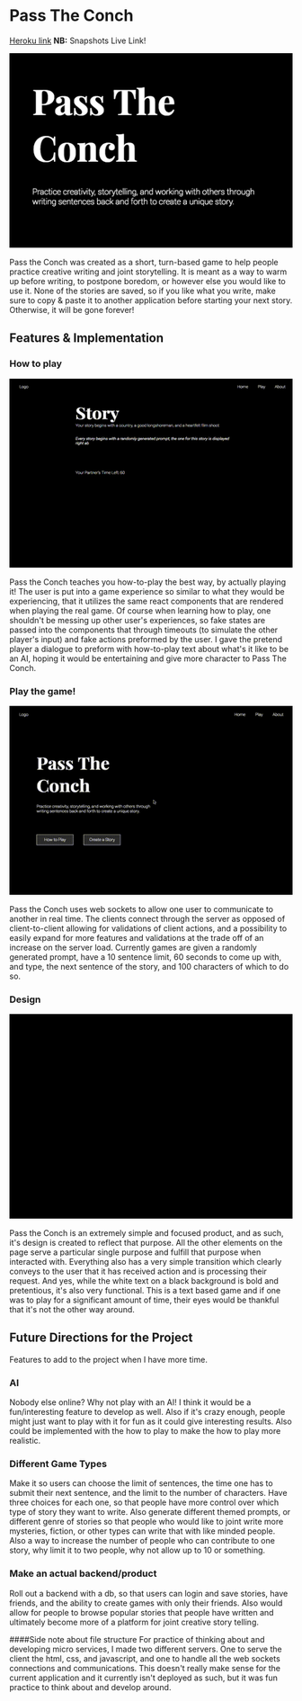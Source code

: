 # Pass The Conch

[Heroku link][heroku] **NB:** Snapshots Live Link!

[heroku]: https://passtheconch.herokuapp.com/

![splash_picture](./docs/PassTheConch.png)


Pass the Conch was created as a short, turn-based game to help people practice creative writing and joint storytelling. It is meant as a way to warm up before writing, to postpone boredom, or however else you would like to use it. None of the stories are saved, so if you like what you write, make sure to copy & paste it to another application before starting your next story. Otherwise, it will be gone forever!


## Features & Implementation


### How to play

![how_to_play](./docs/HowToPlay.gif)

Pass the Conch teaches you how-to-play the best way, by actually playing it! The user is put into a game experience so similar to what they would be experiencing, that it utilizes the same react components that are rendered when playing the real game. Of course when learning how to play, one shouldn't be messing up other user's experiences, so fake states are passed into the components that through timeouts (to simulate the other player's input) and fake actions preformed by the user. I gave the pretend player a dialogue to preform with how-to-play text about what's it like to be an AI, hoping it would be entertaining and give more character to Pass The Conch.

### Play the game!

![playing](./docs/Playing.gif)

Pass the Conch uses web sockets to allow one user to communicate to another in real time. The clients connect through the server as opposed of client-to-client allowing for validations of client actions, and a possibility to easily expand for more features and validations at the trade off of an increase on the server load. Currently games are given a randomly generated prompt, have a 10 sentence limit, 60 seconds to come up with, and type, the next sentence of the story, and 100 characters of which to do so.

### Design

![splash](./docs/Splash.gif)

Pass the Conch is an extremely simple and focused product, and as such, it's design is created to reflect that purpose. All the other elements on the page serve a particular single purpose and fulfill that purpose when interacted with. Everything also has a very simple transition which clearly conveys to the user that it has received action and is processing their request.  And yes, while the white text on a black background is bold and pretentious, it's also very functional. This is a text based game and if one was to play for a significant amount of time, their eyes would be thankful that it's not the other way around.



## Future Directions for the Project
Features to add to the project when I have more time.

### AI
Nobody else online? Why not play with an AI! I think it would be a fun/interesting feature to develop as well. Also if it's crazy enough, people might just want to play with it for fun as it could give interesting results. Also could be implemented with the how to play to make the how to play more realistic.

### Different Game Types
Make it so users can choose the limit of sentences, the time one has to submit their next sentence, and the limit to the number of characters. Have three choices for each one, so that people have more control over which type of story they want to write. Also generate different themed prompts, or different genre of stories so that people who would like to joint write more mysteries, fiction, or other types can write that with like minded people. Also a way to increase the number of people who can contribute to one story, why limit it to two people, why not allow up to 10 or something.

### Make an actual backend/product
Roll out a backend with a db, so that users can login and save stories, have friends, and the ability to create games with only their friends. Also would allow for people to browse popular stories that people have written and ultimately become more of a platform for joint creative story telling.


####Side note about file structure
For practice of thinking about and developing micro services, I made two different servers. One to serve the client the html, css, and javascript, and one to handle all the web sockets connections and communications. This doesn't really make sense for the current application and it currently isn't deployed as such, but it was fun practice to think about and develop around.
